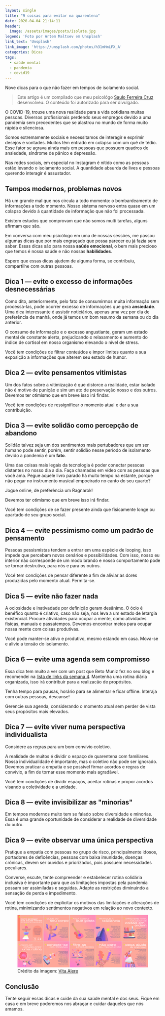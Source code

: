 ```yaml
---
layout: single
title: "9 coisas para evitar na quarentena"
date: 2020-04-04 21:14:11
header:
  image: /assets/images/posts/isolate.jpg
legend: 'Foto por Artem Maltsev em Unsplash'
link_text: 'Unsplash'
link_image: 'https://unsplash.com/photos/h31mHmLFX_A'
categories: Dicas
tags:
  - saúde mental
  - pandemia
  - covid19
---
```


Nove dicas para o que não fazer em tempos de isolamento social.

> Este artigo é um compilado que meu psicológo <a href="https://www.linkedin.com/in/saulo-ferreira-cruz-602999ab/" rel="noreferrer noopener" target="_blank">Saulo Ferreira Cruz</a> desenvolveu. O conteúdo foi autorizado para ser divulgado.

O COVID-19, trouxe uma nova realidade para a vida cotidiana muitas pessoas. Diversos profissionais perdendo seus empregos devido a uma pandemia sem precedentes que se alastrou no mundo de forma muito rápida e silenciosa.

Somos extremamente sociais e necessitamos de interagir e exprimir desejos e vontades. Muitos têm entrado em colapso com um quê de tédio. Esse fator se agrava ainda mais em pessoas que possuem quadros de ansiedade, síndrome de pânico e depressão.

Nas redes sociais, em especial no Instagram é nítido como as pessoas estão levando o isolamento social. A quantidade absurda de lives e pessoas querendo interagir é assustador.

## Tempos modernos, problemas novos

Há um grande mal que nos circula a todo momento: o bombardeamento de informações a todo momento. Nosso sistema nervoso entra quase em um colapso devido à quantidade de informação que não foi processada.

Existem estudos que comprovam que não somos multi tarefas, alguns afirmam que são.

Em conversa com meu psicólogo em uma de nossas sessões, me passou algumas dicas que por mais engraçado que possa parecer eu já fazia sem saber. Essas dicas são para nossa **saúde emocional**, o bem mais precioso que temos é nossa saúde e não nossas **habilidades**.

Espero que essas dicas ajudem de alguma forma, se contribuiu, compartilhe com outras pessoas. <span class="fa fa-heart" aria-hidden="true" style="color: #f00; font-weight: bold;"></span>

## Dica 1 — evite o excesso de informações desnecessárias

Como dito, anteriormente, pelo fato de consumirmos muita informação sem processá-las, pode ocorrer excesso de informações que gera **ansiedade**. Uma dica interessante é assistir noticiários, apenas uma vez por dia de preferência de manhã, onde já temos um bom resumo da semana ou do dia anterior.

O consumo de informação e o excesso angustiante, geram um estado mental de constante alerta, prejudicando o relaxamento e aumento do índice de cortisol em nosso organismo elevando o nível de stress.

<div class="alert alert-warning" role="alert">
Você tem condições de filtrar conteúdos e impor limites quanto a sua
exposição a informações que alterem seu estado de humor.
</div>

## Dica 2 — evite pensamentos vitimistas

Um dos fatos sobre a vitimização é que distorce a realidade, estar isolado não é motivo de punição e sim um ato de preservação nosso e dos outros. Devemos ter otimismo que em breve isso irá findar.

<div class="alert alert-warning" role="alert">
Você tem condições de ressignificar o momento atual e dar a sua
contribuição.
</div>

## Dica 3 — evite solidão como percepção de abandono

Solidão talvez seja um dos sentimentos mais pertubadores que um ser humano pode sentir, porém, sentir solidão nesse período de isolamento devido a pandemia é um **fato**.

Uma das coisas mais legais da tecnologia é poder conectar pessoas distantes no nosso dia a dia. Faça chamadas em vídeo com as pessoas que você ama. Pegue aquele livro parado há muito tempo na estante, porque não pegar no instrumento musical empoeirado no canto do seu quarto?

Jogue online, de preferência um Ragnarok! 

Devemos ter otimismo que em breve isso irá findar.

<div class="alert alert-warning" role="alert">
Você tem condições de se fazer presente ainda que fisicamente longe ou
apartado de seu grupo social.
</div>

## Dica 4 — evite pessimismo como um padrão de pensamento

Pessoas pessismistas tendem a entrar em uma espécie de looping, isso impede que percebam novos cenários e possibilidades. Com isso, nosso eu interior não corresponde de um modo brando e nosso comportamento pode se tornar destrutivo, para nós e para os outros.

<div class="alert alert-warning" role="alert">
Você tem condições de pensar diferente a fim de aliviar as dores
produzidas pelo momento atual. Permita-se.
</div>

## Dica 5 — evite não fazer nada

A ociosidade e inativadade por definição geram desânimo. O ócio é benéfico quanto é criativo, caso não seja, nos leva a um estado de letargia existencial. Procure atividades para ocupar a mente, como atividades fisícas, manuais e passatempos. Devemos encontrar meios para ocupar nossa mente com coisas produtivas.

<div class="alert alert-warning" role="alert">
Você pode manter-se ativo e produtivo, mesmo estando em casa. Mova-se
e alivie a tensão do isolamento.
</div>

## Dica 6 — evite uma agenda sem compromisso

Essa dica tem muito a ver com um post que Beto Muniz fez no seu blog e recomendei na [lista de links da semana 4](https://betomuniz.com/blog/nao-desperdice-seu-tempo-organize-sua-agenda/). Mantenha uma rotina diária organizada, isso irá contribuir para a realizacão de propósitos.

Tenha tempo para pausas, horário para se alimentar e ficar offline. Interaja com outras pessoas, descanse! 

<div class="alert alert-warning" role="alert">
Gerencie sua agenda, considerando o momento atual sem perder de vista
seus propósitos mais elevados.
</div>

## Dica 7 — evite viver numa perspectiva individualista

Considere as regras para um bom convívio coletivo.

A realidade de muitos é dividir o espaço de quarentena com familiares. Nossa individualidade é importante, mas o coletivo não pode ser ignorado. Devemos praticar a empatia e se possível firmar acordos e regras de convívio, a fim de tornar esse momento mais agradável.

<div class="alert alert-warning" role="alert">
Você tem condições de dividir espaços, aceitar rotinas e propor acordos
visando a coletividade e a unidade.
</div>

## Dica 8 — evite invisibilizar as "minorias"

Em tempos modernos muito tem se falado sobre diversidade e minorias. Essa é uma grande oportunidade de considerar a realidade de diversidade do outro.

## Dica 9 — evite observar uma única perspectiva

Pratique a empatia com pessoas no grupo de risco, principalmente idosos, portadores de deficências, pessoas com baixa imunidade, doenças crônicas, devem ser ouvidos e priorizados, pois possuem necessidades peculiares.

Converse, escute, tente compreender e estabelecer rotina solidária inclusiva é importante para que as limitações impostas pela pandemia possam ser assimiladas e seguidas. Adapte as restrições diminuindo a sensação de perda e impedimento.

<div class="alert alert-warning" role="alert">
Você tem condições de explicitar os motivos das limitações e alterações de
rotina, minimizando sentimentos negativos em relação ao novo contexto.
</div>

<figure class="blog-banner">
  <img class="img-fluid" src="/assets/images/posts/saude-mental.png" alt="Infográfico demonstrando como proteger sua saúde mental">
  <figcaption class="mt-2 text-center image-caption">
    Crédito da imagem: <a href="https://vitaalere.com.br/fique-saudavel-em-casa/#tab-id-1" target="_blank">Vita Alere</a>
  </figcaption>
</figure>

## Conclusão

Tente seguir essas dicas e cuide da sua saúde mental e dos seus. Fique em casa e em breve poderemos nos abraçar e cuidar daqueles que nós amamos.
